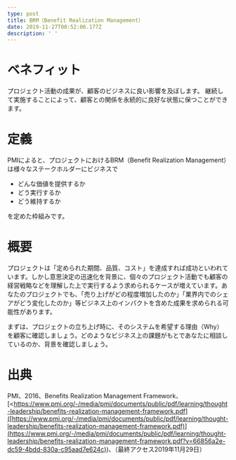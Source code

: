 ```yaml
---
type: post
title: BRM（Benefit Realization Management）
date: 2019-11-27T00:52:06.177Z
description: ' '
---
```

# ベネフィット

プロジェクト活動の成果が、顧客のビジネスに良い影響を及ぼします。
継続して実施することによって、顧客との関係を永続的に良好な状態に保つことができます。

# 定義

PMIによると、プロジェクトにおけるBRM（Benefit Realization Management）は様々なステークホルダーにビジネスで

* どんな価値を提供するか
* どう実行するか
* どう維持するか

を定めた枠組みです。

# 概要　

プロジェクトは「定められた期間、品質、コスト」を達成すれば成功といわれています。しかし意思決定の迅速化を背景に、個々のプロジェクト活動でも顧客の経営戦略などを理解した上で実行するよう求められるケースが増えています。あなたのプロジェクトでも、「売り上げがどの程度増加したのか」「業界内でのシェアがどう変化したのか」等ビジネス上のインパクトを含めた成果を求められる可能性があります。

まずは、プロジェクトの立ち上げ時に、そのシステムを希望する理由（Why）を顧客に確認しましょう。どのようなビジネス上の課題がもとであなたに相談しているのか、背景を確認しましょう。

# 出典

PMI、2016、Benefits Realization Management Framework、\[<https://www.pmi.org/-/media/pmi/documents/public/pdf/learning/thought-leadership/benefits-realization-management-framework.pdf]([https://www.pmi.org/-/media/pmi/documents/public/pdf/learning/thought-leadership/benefits-realization-management-framework.pdf)](<https://www.pmi.org/-/media/pmi/documents/public/pdf/learning/thought-leadership/benefits-realization-management-framework.pdf?v=66856a2e-dc59-4bdd-830a-c95aad7e624c)>)、（最終アクセス2019年11月29日）
